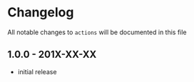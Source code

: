 # Changelog

All notable changes to `actions` will be documented in this file

## 1.0.0 - 201X-XX-XX

- initial release
